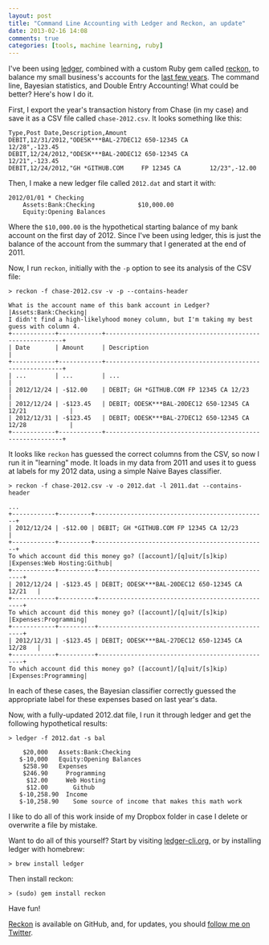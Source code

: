 ```yaml
---
layout: post
title: "Command Line Accounting with Ledger and Reckon, an update"
date: 2013-02-16 14:08
comments: true
categories: [tools, machine learning, ruby]
---
```

I've been using [ledger](http://ledger-cli.org/), combined with a custom Ruby gem called [reckon](https://github.com/cantino/reckon), to balance my small business's accounts for the [last few years](http://blog.andrewcantino.com/blog/2010/11/06/command-line-accounting-with-ledger-and-reckon/).  The command line, Bayesian statistics, and Double Entry Accounting!  What could be better?  Here's how I do it. 

First, I export the year's transaction history from Chase (in my case) and save it as a CSV file called `chase-2012.csv`.  It looks something like this:

    Type,Post Date,Description,Amount
	DEBIT,12/31/2012,"ODESK***BAL-27DEC12 650-12345 CA           12/28",-123.45
	DEBIT,12/24/2012,"ODESK***BAL-20DEC12 650-12345 CA           12/21",-123.45
	DEBIT,12/24/2012,"GH *GITHUB.COM     FP 12345 CA        12/23",-12.00

Then, I make a new ledger file called `2012.dat` and start it with:

    2012/01/01 * Checking
	    Assets:Bank:Checking            $10,000.00
	    Equity:Opening Balances

Where the `$10,000.00` is the hypothetical starting balance of my bank account on the first day of 2012.  Since I've been using ledger, this is just the balance of the account from the summary that I generated at the end of 2011.

Now, I run `reckon`, initially with the `-p` option to see its analysis of the CSV file:

    > reckon -f chase-2012.csv -v -p --contains-header
    
    What is the account name of this bank account in Ledger? |Assets:Bank:Checking| 
    I didn't find a high-likelyhood money column, but I'm taking my best guess with column 4.
    +------------+------------+----------------------------------------------------------+
    | Date       | Amount     | Description                                              |
    +------------+------------+----------------------------------------------------------+
    | ...        | ...        | ...                                                      |
    | 2012/12/24 | -$12.00    | DEBIT; GH *GITHUB.COM FP 12345 CA 12/23                  |
    | 2012/12/24 | -$123.45   | DEBIT; ODESK***BAL-20DEC12 650-12345 CA 12/21            |
    | 2012/12/31 | -$123.45   | DEBIT; ODESK***BAL-27DEC12 650-12345 CA 12/28            |
    +------------+------------+----------------------------------------------------------+

It looks like `reckon` has guessed the correct columns from the CSV, so now I run it in "learning" mode.  It loads in my data from 2011 and uses it to guess at labels for my 2012 data, using a simple Naive Bayes classifier.

    > reckon -f chase-2012.csv -v -o 2012.dat -l 2011.dat --contains-header
    
    ...
    +------------+---------+------------------------------------------------+
    | 2012/12/24 | -$12.00 | DEBIT; GH *GITHUB.COM FP 12345 CA 12/23        |
    +------------+---------+------------------------------------------------+
    To which account did this money go? ([account]/[q]uit/[s]kip) |Expenses:Web Hosting:Github| 
    +------------+----------+-------------------------------------------------+
    | 2012/12/24 | -$123.45 | DEBIT; ODESK***BAL-20DEC12 650-12345 CA 12/21   |
    +------------+----------+-------------------------------------------------+
    To which account did this money go? ([account]/[q]uit/[s]kip) |Expenses:Programming| 
    +------------+----------+-------------------------------------------------+
    | 2012/12/31 | -$123.45 | DEBIT; ODESK***BAL-27DEC12 650-12345 CA 12/28   |
    +------------+----------+-------------------------------------------------+
    To which account did this money go? ([account]/[q]uit/[s]kip) |Expenses:Programming|

In each of these cases, the Bayesian classifier correctly guessed the appropriate label for these expenses based on last year's data.

Now, with a fully-updated 2012.dat file, I run it through ledger and get the following hypothetical results:

    > ledger -f 2012.dat -s bal

        $20,000   Assets:Bank:Checking
       $-10,000   Equity:Opening Balances
        $258.90   Expenses
        $246.90     Programming
         $12.00     Web Hosting
         $12.00       Github
       $-10,258.90  Income
       $-10,258.90    Some source of income that makes this math work

I like to do all of this work inside of my Dropbox folder in case I delete or overwrite a file by mistake.

Want to do all of this yourself?  Start by visiting [ledger-cli.org](http://ledger-cli.org/), or by installing ledger with homebrew:
  
    > brew install ledger

Then install reckon:

    > (sudo) gem install reckon

Have fun!

[Reckon](https://github.com/cantino/reckon) is available on GitHub, and, for updates, you should [follow me on Twitter](https://twitter.com/tectonic).